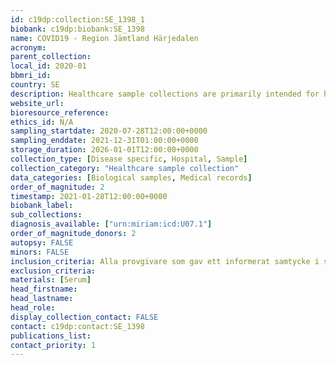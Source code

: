 ```yaml
---
id: c19dp:collection:SE_1398_1
biobank: c19dp:biobank:SE_1398
name: COVID19 - Region Jämtland Härjedalen
acronym:
parent_collection:
local_id: 2020-01
bbmri_id:
country: SE
description: Healthcare sample collections are primarily intended for healthcare, diagnostics and treatment, but can also be made available for research when there is a Swedish ethical approval and the patient has given their consent.
website_url:
bioresource_reference:
ethics_id: N/A
sampling_startdate: 2020-07-28T12:00:00+0000
sampling_enddate: 2021-12-31T01:00:00+0000
storage_duration: 2026-01-01T12:00:00+0000
collection_type: [Disease specific, Hospital, Sample]
collection_category: "Healthcare sample collection"
data_categories: [Biological samples, Medical records]
order_of_magnitude: 2
timestamp: 2021-01-28T12:00:00+0000
biobank_label:
sub_collections:
diagnosis_available: ["urn:miriam:icd:U07.1"]
order_of_magnitude_donors: 2
autopsy: FALSE
minors: FALSE
inclusion_criteria: Alla provgivare som gav ett informerat samtycke i samband med provtagning för Anti-SARS-CoV-2, S-som visade ett positivt/gränsvärde svar, oavsett ålder och kön.
exclusion_criteria:
materials: [Serum]
head_firstname:
head_lastname:
head_role:
display_collection_contact: FALSE
contact: c19dp:contact:SE_1398
publications_list:
contact_priority: 1
---
```


